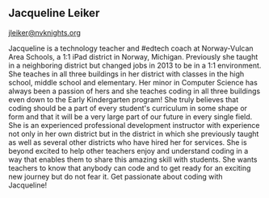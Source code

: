 ## Jacqueline Leiker

[jleiker@nvknights.org](mailto:jleiker@nvknights.org)

Jacqueline is a technology teacher and #edtech coach at Norway-Vulcan Area Schools, a 1:1 iPad district in Norway, Michigan. Previously she taught in a neighboring district but changed jobs in 2013 to be in a 1:1 environment. She teaches in all three buildings in her district with classes in the high school, middle school and elementary. Her minor in Computer Science has always been a passion of hers and she teaches coding in all three buildings even down to the Early Kindergarten program! She truly believes that coding should be a part of every student's curriculum in some shape or form and that it will be a very large part of our future in every single field. She is an experienced professional development instructor with experience not only in her own district but in the district in which she previously taught as well as several other districts who have hired her for services. She is beyond excited to help other teachers enjoy and understand coding in a way that enables them to share this amazing skill with students. She wants teachers to know that anybody can code and to get ready for an exciting new journey but do not fear it. Get passionate about coding with Jacqueline!
